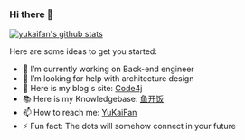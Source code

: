 ### Hi there 👋

<!--
**yyykf/yyykf** is a ✨ _special_ ✨ repository because its `README.md` (this file) appears on your GitHub profile.
-->
[![yukaifan's github stats](https://github-readme-stats.vercel.app/api?username=yyykf&show_icons=true&theme=dark)](https://github.com/anuraghazra/github-readme-stats)


Here are some ideas to get you started:

- 🔭 I’m currently working on Back-end engineer
- 🤔 I’m looking for help with architecture design
- 💬 Here is my blog's site: <a href="https://code4j.site">Code4j</a> 
- 📚 Here is my Knowledgebase: <a href="https://www.yuque.com/code4j">鱼开饭</a>
- 📫 How to reach me: [YuKaiFan](mailto:yukaifan@code4j.site)
- ⚡ Fun fact: The dots will somehow connect in your future
